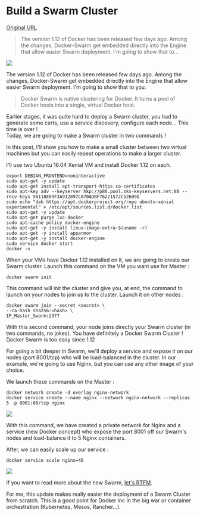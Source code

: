 # Build a Swarm Cluster

[Original URL](https://opsnotice.xyz/build-swarm-cluster/)

> The version 1.12 of Docker has been released few days ago. Among the changes, Docker-Swarm get embedded directly into the Engine that allow easier Swarm deployment. I'm going to show that to...

![](https://opsnotice.xyz/content/images/2016/07/swarm-cluster.png)

The version 1.12 of Docker has been released few days ago. Among the changes, Docker-Swarm get embedded directly into the Engine that allow easier Swarm deployment. I'm going to show that to you.

> Docker Swarm is native clustering for Docker. It turns a pool of Docker hosts into a single, virtual Docker host.

Earlier stages, it was quite hard to deploy a Swarm cluster, you had to generate some certs, use a service discovery, configure each node... This time is over !<br>
Today, we are going to make a Swarm cluster in two commands !

In this post, I'll show you how to make a small cluster between two virtual machines but you can easily repeat operations to make a larger cluster.

I'll use two Ubuntu 16.04 Xenial VM and install Docker 1.12 on each.

```
export DEBIAN_FRONTEND=noninteractive 
sudo apt-get -y update 
sudo apt-get install apt-transport-https ca-certificates 
sudo apt-key adv --keyserver hkp://p80.pool.sks-keyservers.net:80 --recv-keys 58118E89F3A912897C070ADBF76221572C52609D 
sudo echo "deb https://apt.dockerproject.org/repo ubuntu-xenial experimental" > /etc/apt/sources.list.d/docker.list 
sudo apt-get -y update 
sudo apt-get purge lxc-docker 
sudo apt-cache policy docker-engine 
sudo apt-get -y install linux-image-extra-$(uname -r) 
sudo apt-get -y install apparmor 
sudo apt-get -y install docker-engine 
sudo service docker start 
docker -v 
```

When your VMs have Docker 1.12 installed on it, we are going to create our Swarm cluster. Launch this command on the VM you want use for Master :

```
docker swarm init 
```

This command will init the cluster and give you, at end, the command to launch on your nodes to join us to the cluster. Launch it on other nodes :

```
docker swarm join --secret <secret> \ 
--ca-hash sha256:<hash> \
IP_Master_Swarm:2377 
```

With this second command, your node joins directly your Swarm cluster (in two commands, no jokes). You have definitely a Docker Swarm Cluster ! Docker Swarm is too easy since 1.12

For going a bit deeper in Swarm, we'll deploy a service and expose it on our nodes (port 8001/tcp) who will be load-balanced in the cluster. In our example, we're going to use Nginx, but you can use any other image of your choice.

We launch these commands on the Master :

```
docker network create -d overlay nginx-network 
docker service create --name nginx --network nginx-network --replicas 5 -p 8001:80/tcp nginx 
```

![](https://opsnotice.xyz/content/images/2016/07/nginx-swarm-task.png)

With this command, we have created a private network for Nginx and a service (new Docker concept) who expose the port 8001 off our Swarm's nodes and load-balance it to 5 Nginx containers.

After, we can easily scale up our service :

```
docker service scale nginx=40 
```

![](https://opsnotice.xyz/content/images/2016/07/nginx-scale-40.png)

If you want to read more about the new Swarm, [let's RTFM](https://docs.docker.com/engine/swarm/).

For me, this update makes really easier the deployment of a Swarm Cluster from scratch. This is a good point for Docker Inc in the big war or container orchestration (Kubernetes, Mesos, Rancher...).
